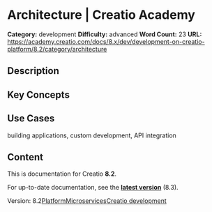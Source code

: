 # Architecture | Creatio Academy

**Category:** development **Difficulty:** advanced **Word Count:** 23 **URL:**
https://academy.creatio.com/docs/8.x/dev/development-on-creatio-platform/8.2/category/architecture

## Description

## Key Concepts

## Use Cases

building applications, custom development, API integration

## Content

This is documentation for Creatio **8.2**.

For up-to-date documentation, see the
**[latest version](/docs/8.x/dev/development-on-creatio-platform/category/architecture)**
(8.3).

Version:
8.2[Platform](/docs/8.x/dev/development-on-creatio-platform/8.2/architecture/creatio-platform)[Microservices](/docs/8.x/dev/development-on-creatio-platform/8.2/category/microservices)[Creatio development](/docs/8.x/dev/development-on-creatio-platform/8.2/creatio-development)
